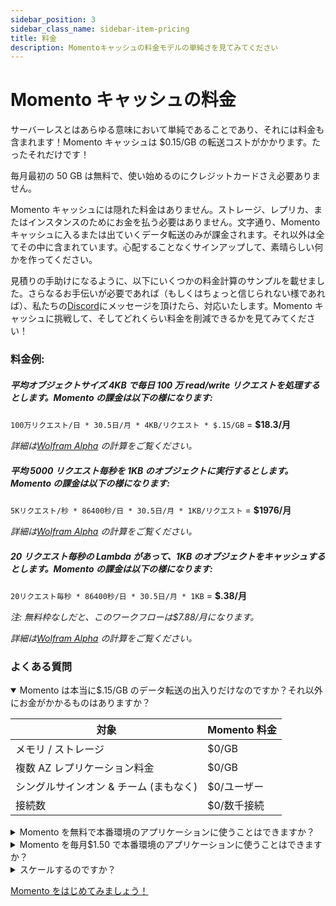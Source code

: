 ```yaml
---
sidebar_position: 3
sidebar_class_name: sidebar-item-pricing
title: 料金
description: Momentoキャッシュの料金モデルの単純さを見てみてください
---
```


# Momento キャッシュの料金

サーバーレスとはあらゆる意味において単純であることであり、それには料金も含まれます！Momento キャッシュは $0.15/GB の転送コストがかかります。たったそれだけです！

毎月最初の 50 GB は無料で、使い始めるのにクレジットカードさえ必要ありません。

Momento キャッシュには隠れた料金はありません。ストレージ、レプリカ、またはインスタンスのためにお金を払う必要はありません。文字通り、Momento キャッシュに入るまたは出ていくデータ転送のみが課金されます。それ以外は全てその中に含まれています。心配することなくサインアップして、素晴らしい何かを作ってください。

見積りの手助けになるように、以下にいくつかの料金計算のサンプルを載せました。さらなるお手伝いが必要であれば（もしくはちょっと信じられない様であれば）、私たちの[Discord](https://discord.gg/Z7FSXB89)にメッセージを頂けたら、対応いたします。Momento キャッシュに挑戦して、そしてどれくらい料金を削減できるかを見てみてください！

### 料金例:

##### 平均オブジェクトサイズ 4KB で毎日 100 万 read/write リクエストを処理するとします。Momento の課金は以下の様になります:

`100万リクエスト/日 * 30.5日/月 * 4KB/リクエスト * $.15/GB` = **$18.3/月**

_詳細は[Wolfram Alpha](https://www.wolframalpha.com/input?i=1+million%2F+day+*+4KB+*+%24.15%2FGB+to+%24%2Fmonth) の計算をご覧ください。_

##### 平均 5000 リクエスト毎秒を 1KB のオブジェクトに実行するとします。Momento の課金は以下の様になります:

`5Kリクエスト/秒 * 86400秒/日 * 30.5日/月 * 1KB/リクエスト` = **$1976/月**

_詳細は[Wolfram Alpha](https://www.wolframalpha.com/input?i=5000%2Fsecond+*+1KB++*+%24.15%2FGB+to+%24%2Fmonth) の計算をご覧ください。_

##### 20 リクエスト毎秒の Lambda があって、1KB のオブジェクトをキャッシュするとします。Momento の課金は以下の様になります:

`20リクエスト毎秒 * 86400秒/日 * 30.5日/月 * 1KB` = **$.38/月**

_注: 無料枠なしだと、このワークフローは$7.88/月になります。_

_詳細は[Wolfram Alpha](https://www.wolframalpha.com/input?i=%28%2820+requests%2Fsecond+*+1KB%2Frequest%29+-+50GB+%2Fmonth%29+*+%24.15%2FGB+to+%24%2Fmonth) の計算をご覧ください。_

### よくある質問

<details open>
  <summary>Momento は本当に$.15/GB のデータ転送の出入りだけなのですか？それ以外にお金がかかるものはありますか？</summary>

| 対象                                   | Momento 料金 |
| -------------------------------------- | ------------ |
| メモリ / ストレージ                    | $0/GB        |
| 複数 AZ レプリケーション料金           | $0/GB        |
| シングルサインオン & チーム (まもなく) | $0/ユーザー  |
| 接続数                                 | $0/数千接続  |

 </details>

<details>
<summary>Momento を無料で本番環境のアプリケーションに使うことはできますか？</summary>
もちろんです！無料枠や低い利用率でも、大規模利用のものと同様に、高速で可用性がありセキュアです。複数AZ レプリケーション、ホットキー保護、そして突発的なリクエストへの自動スケーリングといった高可用性のための機能が全て利用可能です。セキュリティのための全ての機能(エンドツーエンド暗号化、リクエスト毎の認証、TLS)も無料で使えます。

お客様の中でよく、低い RPS のワークフローのためにフル装備のクラスターをプロビジョンしているケースを見かけます。HA (高可用性)が欲しい場合、複数ノードが必要です。CICD を利用したければ、同程度のサイズのクラスターを、ステージングや開発環境にさえ設置したくなるでしょう。全てコストとして積み上がります！こうしたマシンは停止してしまって、コストを削減しましょう。Momento で行きましょう！

</details>

<details>
  <summary>Momento を毎月$1.50 で本番環境のアプリケーションに使うことはできますか？</summary>
もちろんです！もし毎月60 GB のデータ転送の出入りがMomento にあったとすると、毎月最初の50GB 分は無料で、残りの毎月10GB に対して$0.15/GB を支払うことになります。どんなスケールでも、Momento のエンタープライズレベルの可用性、セキュリティ、そしてパフォーマンスがご利用できます。

これは狂気じみたように聞こえるかもしれませんが、私たちが最初に始めたわけではありません。ほかのサーバーレスサービス、例えば DynamoDB、S3、そして他にもたくさんのサービスで同じものを経験できるでしょう。私たちは単にサーバーレスのアイデアをキャッシュにもってきただけなのです。

</details>

<details>
  <summary>スケールするのですか？</summary>
はい、もちろんです！Momento は将来も使い続けられるキャッシュとして最高の選択肢です。Momento を追加するのは *ものすごく* 素早くできて、そのあとは1RPS だろうが100万RPS だろうが、あとのことは全てバックグラウンドに行われるので皆さんが考える必要がありません。使った分だけ料金を払うだけでよいので、スケール可能なキャッシュを高額な料金を支払うことなく得られます。
</details>

[Momento をはじめてみましょう！](./../getting-started)
